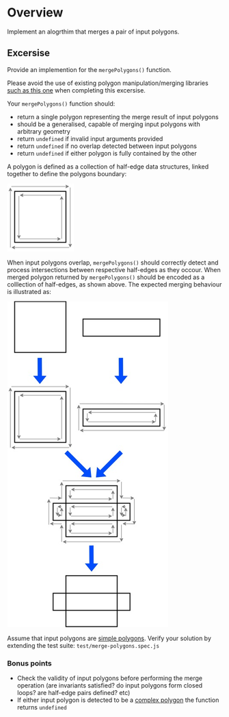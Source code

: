 # Overview

Implement an alogrthim that merges a pair of input polygons.

## Excersise

Provide an implemention for the `mergePolygons()` function. 

Please avoid the use of existing polygon manipulation/merging libraries [such as this one](https://github.com/w8r/martinez) when completing this excersise. 

Your `mergePolygons()` function should:

- return a single polygon representing the merge result of input polygons
- should be a generalised, capable of merging input polygons with arbitrary geometry
- return `undefined` if invalid input arguments provided
- return `undefined` if no overlap detected between input polygons
- return `undefined` if either polygon is fully contained by the other

A polygon is defined as a collection of half-edge data structures, linked together to define the polygons boundary:

![polygon](/doc/polygon.jpg)

When input polygons overlap, `mergePolygons()` should correctly detect and process intersections between respective half-edges as they occour. When merged polygon returned by `mergePolygons()` should be encoded as a colllection of half-edges, as shown above. The expected merging behaviour is illustrated as:

![merge](/doc/merge.jpg)

Assume that input polygons are [simple polygons](https://en.wikipedia.org/wiki/Simple_polygon). Verify your solution by extending the test suite: `test/merge-polygons.spec.js`

### Bonus points

- Check the validity of input polygons before performing the merge operation (are invariants satisfied? do input polygons form closed loops? are half-edge pairs defined? etc)
- If either input polygon is detected to be a [complex polygon](https://en.wikipedia.org/wiki/Complex_polygon) the function returns `undefined`